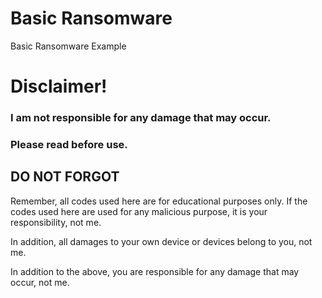 # Basic Ransomware
Basic Ransomware Example

# Disclaimer!

### I am not responsible for any damage that may occur.

### Please read before use.

## DO NOT FORGOT
Remember, all codes used here are for educational purposes only. If the codes used here are used for any malicious purpose, it is your responsibility, not me.

In addition, all damages to your own device or devices belong to you, not me.

In addition to the above, you are responsible for any damage that may occur, not me.


